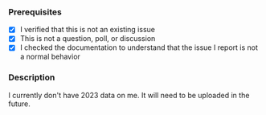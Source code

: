 ### Prerequisites

- [X] I verified that this is not an existing issue
- [X] This is not a question, poll, or discussion
- [X] I checked the documentation to understand that the issue I report is not a normal behavior

### Description

I currently don't have 2023 data on me. It will need to be uploaded in the future.
